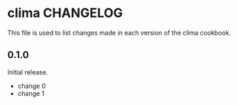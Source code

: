 # clima CHANGELOG

This file is used to list changes made in each version of the clima cookbook.

## 0.1.0

Initial release.

- change 0
- change 1
